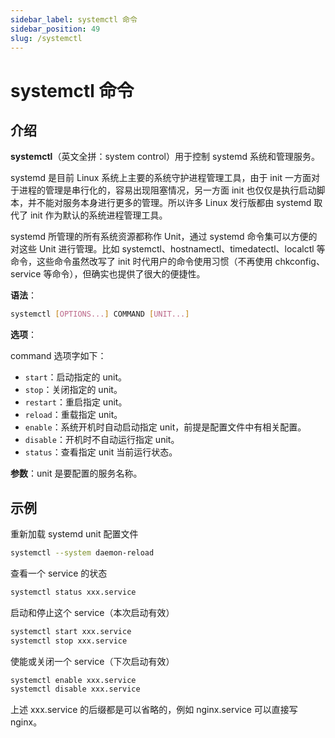 ```yaml
---
sidebar_label: systemctl 命令
sidebar_position: 49
slug: /systemctl
---
```


# systemctl 命令



## 介绍

**systemctl**（英文全拼：system control）用于控制 systemd 系统和管理服务。

systemd 是目前 Linux 系统上主要的系统守护进程管理工具，由于 init 一方面对于进程的管理是串行化的，容易出现阻塞情况，另一方面 init 也仅仅是执行启动脚本，并不能对服务本身进行更多的管理。所以许多 Linux 发行版都由 systemd 取代了 init 作为默认的系统进程管理工具。

systemd 所管理的所有系统资源都称作 Unit，通过 systemd 命令集可以方便的对这些 Unit 进行管理。比如 systemctl、hostnamectl、timedatectl、localctl 等命令，这些命令虽然改写了 init 时代用户的命令使用习惯（不再使用 chkconfig、service 等命令），但确实也提供了很大的便捷性。

**语法**：

```bash
systemctl [OPTIONS...] COMMAND [UNIT...]
```

**选项**：

command 选项字如下：

- `start`：启动指定的 unit。
- `stop`：关闭指定的 unit。
- `restart`：重启指定 unit。
- `reload`：重载指定 unit。
- `enable`：系统开机时自动启动指定 unit，前提是配置文件中有相关配置。
- `disable`：开机时不自动运行指定 unit。
- `status`：查看指定 unit 当前运行状态。

**参数**：unit 是要配置的服务名称。



## 示例

重新加载 systemd unit 配置文件

```bash
systemctl --system daemon-reload
```

查看一个 service 的状态

```bash
systemctl status xxx.service
```

启动和停止这个 service（本次启动有效）

```bash
systemctl start xxx.service
systemctl stop xxx.service
```

使能或关闭一个 service（下次启动有效）

```bash
systemctl enable xxx.service
systemctl disable xxx.service
```

上述 xxx.service 的后缀都是可以省略的，例如 nginx.service 可以直接写 nginx。


